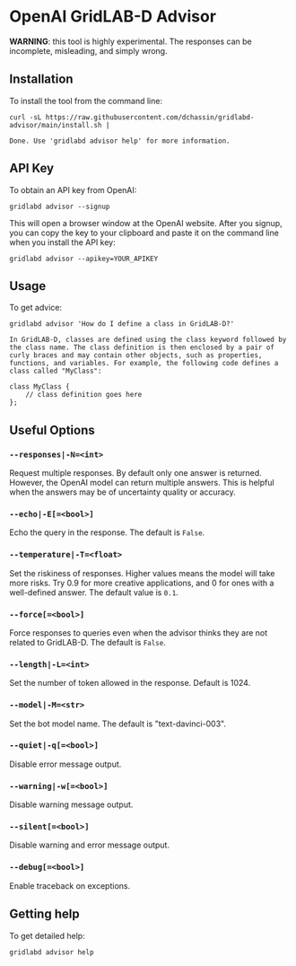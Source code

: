 # OpenAI GridLAB-D Advisor

**WARNING**: this tool is highly experimental. The responses can be incomplete, misleading, and simply wrong.

## Installation

To install the tool from the command line:

~~~
curl -sL https://raw.githubusercontent.com/dchassin/gridlabd-advisor/main/install.sh | 
~~~

    Done. Use 'gridlabd advisor help' for more information.

## API Key

To obtain an API key from OpenAI:

~~~
gridlabd advisor --signup
~~~

This will open a browser window at the OpenAI website. After you signup, you can copy the key to your clipboard and paste it on the command line when you install the API key:

~~~
gridlabd advisor --apikey=YOUR_APIKEY
~~~

## Usage

To get advice:

~~~
gridlabd advisor 'How do I define a class in GridLAB-D?'
~~~

    In GridLAB-D, classes are defined using the class keyword followed by the class name. The class definition is then enclosed by a pair of curly braces and may contain other objects, such as properties, functions, and variables. For example, the following code defines a class called "MyClass":

    class MyClass {
        // class definition goes here
    };


## Useful Options

### `--responses|-N=<int>`

Request multiple responses. By default only one answer is returned. However, the OpenAI model can return multiple answers. This is helpful when the answers may be of uncertainty quality or accuracy.

### `--echo|-E[=<bool>]`

Echo the query in the response. The default is `False`.

### `--temperature|-T=<float>`  

Set the riskiness of responses.  Higher values means the model will take more risks. Try 0.9 for more creative applications, and 0 for ones with a well-defined answer. The default value is `0.1`.

### `--force[=<bool>]`

Force responses to queries even when the advisor thinks they are not related to GridLAB-D. The default is `False`.

### `--length|-L=<int>`

Set the number of token allowed in the response. Default is 1024.

### `--model|-M=<str>`

Set the bot model name. The default is "text-davinci-003".

### `--quiet|-q[=<bool>]`

Disable error message output.

### `--warning|-w[=<bool>]`

Disable warning message output.

### `--silent[=<bool>]`

Disable warning and error message output.

### `--debug[=<bool>]`

Enable traceback on exceptions.

## Getting help

To get detailed help:

~~~
gridlabd advisor help
~~~
